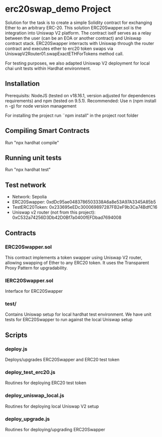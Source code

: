 # erc20swap_demo Project

Solution for the task is to create a simple Solidity contract for exchanging Ether to an arbitrary ERC-20.
This solution ERC20Swapper.sol is the integration into Uniswap V2 platform. The contract iself serves as a relay
between the user (can be an EOA or another contract) and Uniswap contract stack. ERC20Swapper interracts
with Uniswap through the router contract and executes ether to erc20 token swaps via UniswapV2Router01.swapExactETHForTokens
method call.

For testing purposes, we also adapted Uniswap V2 deployment for local chai unit tests within Hardhat environment.

## Installation

Prerequisits: NodeJS (tested on v18.16.1, version adjusted for dependences requirements) and npm (tested on 9.5.1).
Recommended: Use n (npm install n -g) for node version management

For installing the project run ¨npm install" in the project root folder

## Compiling Smart Contracts

Run "npx hardhat compile"

## Running unit tests

Run "npx hardhat test"

## Test network

 * Network: Sepolia
 * ERC20Swapper: 0xdDc95ae0483786503338A6a8e53A97A3345A85b5
 * TestERC20Token: 0x233695eEDc300069897287FB2eF9b3Ca74BdfC16
 * Uniswap v2 router (not from this project): 0xC532a74256D3Db42D0Bf7a0400fEFDbad7694008

## Contracts

### ERC20Swapper.sol

This contract implements a token swapper using Uniswap V2 router, allowing swapping of Ether to any ERC20 token. It uses the Transparent Proxy Pattern for upgradability.

### IERC20Swapper.sol

Interface for ERC20Swapper

### test/

Contains Uniswap setup for local hardhat test environment. We have unit tests for ERC20Swapper to run
against the local Uniswap setup

## Scripts

### deploy.js

Deploys/upgrades ERC20Swapper and ERC20 test token

### deploy_test_erc20.js

Routines for deploying ERC20 test token

### deploy_uniswap_local.js

Routines for deploying local Uniswap V2 setup

### deploy_upgrade.js

Routines for deploying/upgrading ERC20Swapper
